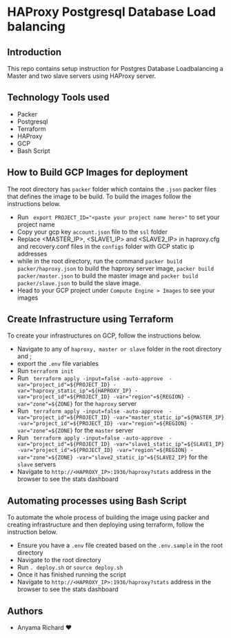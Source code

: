# HAProxy Postgresql Database Load balancing
## Introduction
This repo contains setup instruction for Postgres Database Loadbalancing a Master and two slave servers using HAProxy server.

## Technology Tools used
* Packer
* Postgresql
* Terraform
* HAProxy
* GCP
* Bash Script

## How to Build GCP Images for deployment
The root directory has `packer` folder which contains the `.json` packer files that defines the image to be build.
To build the images follow the instructions below.

* Run  ` export PROJECT_ID="<paste your project name here>"` to set your project name
* Copy your gcp key `account.json` file to the `ssl` folder
* Replace  <MASTER_IP>, <SLAVE1_IP> and <SLAVE2_IP> in haproxy.cfg and recovery.conf files in the `configs` folder with  GCP static ip addresses
* while in the root directory, run the command `packer build packer/haproxy.json` to build the haproxy server image, `packer build packer/master.json` to build the master image and `packer build packer/slave.json` to build the slave image.
* Head to your GCP project under `Compute Engine > Images` to see your images

## Create Infrastructure using Terraform
To create your infrastructures on GCP, follow the instructions below.
* Navigate to any of `haproxy, master or slave` folder in the root directory and ;
* export the `.env` file variables
* Run `terraform init`
* Run ` terraform apply -input=false -auto-approve  -var="project_id"=${PROJECT_ID} -var="haproxy_static_ip"=${HAPROXY_IP} -var="project_id"=${PROJECT_ID} -var="region"=${REGION} -var="zone"=${ZONE}` for the `haproxy` server
* Run ` terraform apply -input=false -auto-approve  -var="project_id"=${PROJECT_ID} -var="master_static_ip"=${MASTER_IP} -var="project_id"=${PROJECT_ID} -var="region"=${REGION} -var="zone"=${ZONE}` for the `master` server
* Run ` terraform apply -input=false -auto-approve  -var="project_id"=${PROJECT_ID} -var="slave1_static_ip"=${SLAVE1_IP} -var="project_id"=${PROJECT_ID} -var="region"=${REGION} -var="zone"=${ZONE} -var="slave2_static_ip"=${SLAVE2_IP}` for the `slave` servers
* Navigate to `http://<HAPROXY_IP>:1936/haproxy?stats` address in the browser to see the stats dashboard

## Automating processes using Bash Script
To automate the whole process of building the image using packer and creating infrastructure and then deploying using terraform, follow the instruction below.

* Ensure you have a `.env` file created based on the `.env.sample` in the root directory
* Navigate to the root directory
* Run `. deploy.sh` or `source deploy.sh`
* Once it has finished running the script 
* Navigate to `http://<HAPROXY_IP>:1936/haproxy?stats` address in the browser to see the stats dashboard

## Authors
* Anyama Richard :hearts: